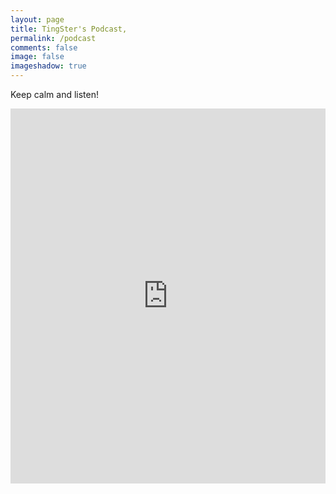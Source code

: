 ```yaml
---
layout: page
title: TingSter's Podcast,
permalink: /podcast
comments: false
image: false
imageshadow: true
---
```


Keep calm and listen!

<iframe title="TECH LIFE" id="multi_iframe" src="https://www.podbean.com/media/player/multi?playlist=http%3A%2F%2Fplaylist.podbean.com%2F3751300%2Fplaylist_multi.xml&amp;vjs=1&amp;kdsowie31j4k1jlf913=24e3540f35d05ef4d8a17e0b0cb2156d847154d6&amp;size=430&amp;skin=3&amp;episode_list_bg=%23ffffff&amp;bg_left=%23000000&amp;bg_mid=%230c5056&amp;bg_right=%232a1844&amp;auto=0&amp;download=1&amp;show_playlist_recent_number=10&amp;pbad=1" frameborder="0" scrolling="no" width="100%" height="600" allowfullscreen=""></iframe>